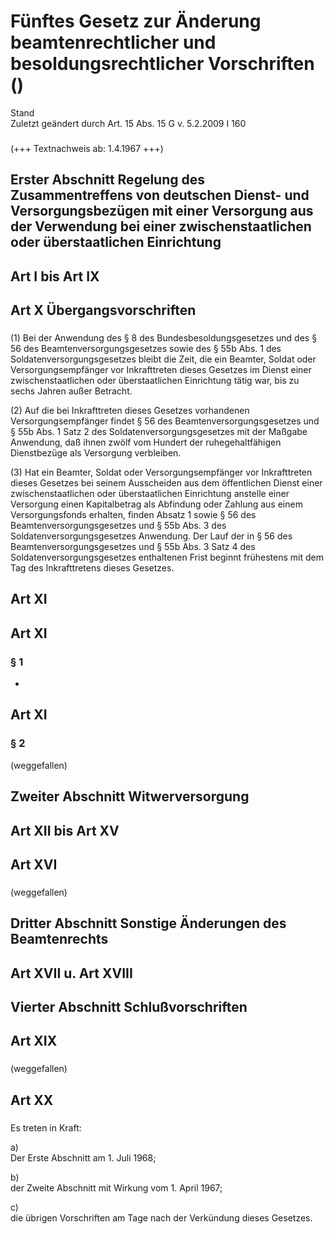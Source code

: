 Fünftes Gesetz zur Änderung beamtenrechtlicher und besoldungsrechtlicher Vorschriften ()
========================================================================================

Stand  
Zuletzt geändert durch Art. 15 Abs. 15 G v. 5.2.2009 I 160

### 

(+++ Textnachweis ab: 1.4.1967 +++)

Erster Abschnitt Regelung des Zusammentreffens von deutschen Dienst- und Versorgungsbezügen mit einer Versorgung aus der Verwendung bei einer zwischenstaatlichen oder überstaatlichen Einrichtung
--------------------------------------------------------------------------------------------------------------------------------------------------------------------------------------------------

### 

Art I bis Art IX
----------------

### 

Art X Übergangsvorschriften
---------------------------

### 

(1) Bei der Anwendung des § 8 des Bundesbesoldungsgesetzes und des § 56 des Beamtenversorgungsgesetzes sowie des § 55b Abs. 1 des Soldatenversorgungsgesetzes bleibt die Zeit, die ein Beamter, Soldat oder Versorgungsempfänger vor Inkrafttreten dieses Gesetzes im Dienst einer zwischenstaatlichen oder überstaatlichen Einrichtung tätig war, bis zu sechs Jahren außer Betracht.

(2) Auf die bei Inkrafttreten dieses Gesetzes vorhandenen Versorgungsempfänger findet § 56 des Beamtenversorgungsgesetzes und § 55b Abs. 1 Satz 2 des Soldatenversorgungsgesetzes mit der Maßgabe Anwendung, daß ihnen zwölf vom Hundert der ruhegehaltfähigen Dienstbezüge als Versorgung verbleiben.

(3) Hat ein Beamter, Soldat oder Versorgungsempfänger vor Inkrafttreten dieses Gesetzes bei seinem Ausscheiden aus dem öffentlichen Dienst einer zwischenstaatlichen oder überstaatlichen Einrichtung anstelle einer Versorgung einen Kapitalbetrag als Abfindung oder Zahlung aus einem Versorgungsfonds erhalten, finden Absatz 1 sowie § 56 des Beamtenversorgungsgesetzes und § 55b Abs. 3 des Soldatenversorgungsgesetzes Anwendung. Der Lauf der in § 56 des Beamtenversorgungsgesetzes und § 55b Abs. 3 Satz 4 des Soldatenversorgungsgesetzes enthaltenen Frist beginnt frühestens mit dem Tag des Inkrafttretens dieses Gesetzes.

Art XI
------

### 

Art XI
------

### § 1

-

Art XI
------

### § 2

(weggefallen)

Zweiter Abschnitt Witwerversorgung
----------------------------------

### 

Art XII bis Art XV
------------------

### 

Art XVI
-------

### 

(weggefallen)

Dritter Abschnitt Sonstige Änderungen des Beamtenrechts
-------------------------------------------------------

### 

Art XVII u. Art XVIII
---------------------

### 

Vierter Abschnitt Schlußvorschriften
------------------------------------

### 

Art XIX
-------

### 

(weggefallen)

Art XX
------

### 

Es treten in Kraft:

a)  
Der Erste Abschnitt am 1. Juli 1968;

b)  
der Zweite Abschnitt mit Wirkung vom 1. April 1967;

c)  
die übrigen Vorschriften am Tage nach der Verkündung dieses Gesetzes.
